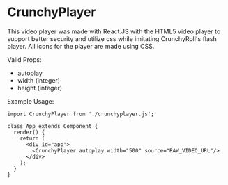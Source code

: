 # CrunchyPlayer
This video player was made with React.JS with the HTML5 video player to support better security and utilize css while imitating CrunchyRoll's flash player. All icons for the player are made using CSS.

Valid Props:
- autoplay
- width (integer)
- height (integer)

Example Usage:
```
import CrunchyPlayer from './crunchyplayer.js';

class App extends Component {
  render() {
    return (
      <div id="app">
        <CrunchyPlayer autoplay width="500" source="RAW_VIDEO_URL"/>
      </div>
    );
  }
}
```
